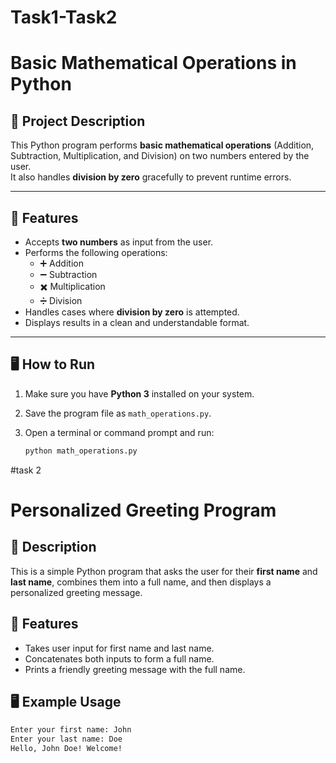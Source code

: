 # Task1-Task2
# Basic Mathematical Operations in Python

## 📌 Project Description
This Python program performs **basic mathematical operations** (Addition, Subtraction, Multiplication, and Division) on two numbers entered by the user.  
It also handles **division by zero** gracefully to prevent runtime errors.

---

## 🚀 Features
- Accepts **two numbers** as input from the user.  
- Performs the following operations:
  - ➕ Addition
  - ➖ Subtraction
  - ✖️ Multiplication
  - ➗ Division  
- Handles cases where **division by zero** is attempted.  
- Displays results in a clean and understandable format.

---

## 🖥️ How to Run
1. Make sure you have **Python 3** installed on your system.  
2. Save the program file as `math_operations.py`.  
3. Open a terminal or command prompt and run:

   ```bash
   python math_operations.py
#task 2
# Personalized Greeting Program

## 📌 Description
This is a simple Python program that asks the user for their **first name** and **last name**, combines them into a full name, and then displays a personalized greeting message.

## 🚀 Features
- Takes user input for first name and last name.
- Concatenates both inputs to form a full name.
- Prints a friendly greeting message with the full name.

## 🖥️ Example Usage
```bash
Enter your first name: John
Enter your last name: Doe
Hello, John Doe! Welcome!

